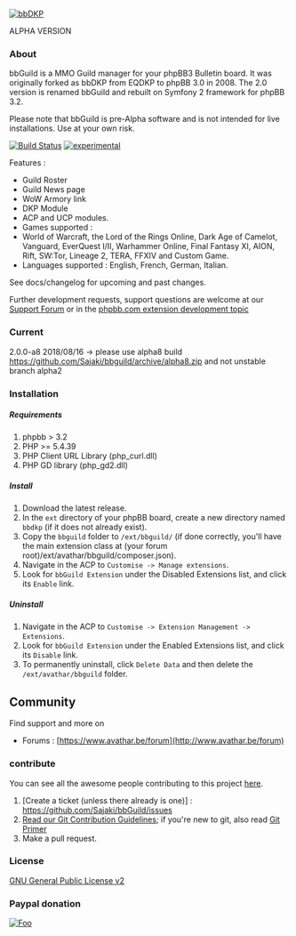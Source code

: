 [![bbDKP](http://www.avathar.be/bbdkp/images/site_logo.png)](http://www.avathar.be/bbdkp)

ALPHA VERSION

### About
bbGuild is a MMO Guild manager for your phpBB3 Bulletin board. It was originally forked as bbDKP from EQDKP to phpBB 3.0 in 2008. 
The 2.0 version is renamed bbGuild and rebuilt on Symfony 2 framework for phpBB 3.2.

Please note that bbGuild is pre-Alpha software and is not intended for live installations. Use at your own risk.

[![Build Status](https://api.travis-ci.org/Sajaki/bbguild.svg)](https://travis-ci.org/Sajaki/bbguild)
[![experimental](http://badges.github.io/stability-badges/dist/experimental.svg)](http://github.com/badges/stability-badges)

Features : 
- Guild Roster
- Guild News page
- WoW Armory link
- DKP Module
- ACP and UCP modules. 
- Games supported : 
- World of Warcraft, the Lord of the Rings Online, Dark Age of Camelot, Vanguard, EverQuest I/II,  Warhammer Online, Final Fantasy XI, AION, Rift, SW:Tor, Lineage 2, TERA, FFXIV and Custom Game. 
- Languages supported : English, French, German, Italian. 

See docs/changelog for upcoming and past changes. 

Further development requests, support questions are welcome at our [Support Forum](https://www.avathar.be/forum) or in the [phpbb.com extension development topic](https://www.phpbb.com/community/viewtopic.php?f=456&t=2258141)
	
### Current
2.0.0-a8 2018/08/16 -> please use alpha8 build https://github.com/Sajaki/bbguild/archive/alpha8.zip and not unstable branch alpha2 

### Installation
##### Requirements
1.  phpbb > 3.2
2.  PHP >= 5.4.39
3.  PHP Client URL Library (php_curl.dll)
4.  PHP GD library (php_gd2.dll)


##### Install
1. Download the latest release.
2. In the `ext` directory of your phpBB board, create a new directory named `bbdkp` (if it does not already exist).
3. Copy the `bbguild` folder to `/ext/bbguild/` (if done correctly, you'll have the main extension class at (your forum root)/ext/avathar/bbguild/composer.json).
4. Navigate in the ACP to `Customise -> Manage extensions`.
5. Look for `bbGuild Extension` under the Disabled Extensions list, and click its `Enable` link.

##### Uninstall
1. Navigate in the ACP to `Customise -> Extension Management -> Extensions`.
2. Look for `bbGuild Extension` under the Enabled Extensions list, and click its `Disable` link.
3. To permanently uninstall, click `Delete Data` and then delete the `/ext/avathar/bbguild` folder.
## Community

Find support and more on 
*	Forums : [https://www.avathar.be/forum](http://www.avathar.be/forum)

### contribute
You can see all the awesome people contributing to this project [here](https://github.com/Sajaki/bbguild/graphs/contributors).
1. [Create a ticket (unless there already is one)] : https://github.com/Sajaki/bbGuild/issues
2. [Read our Git Contribution Guidelines](https://www.avathar.be/forum/viewtopic.php?f=60&t=1854); if you're new to git, also read [Git Primer](https://www.avathar.be/forum/viewtopic.php?f=60&t=1853)
3. Make a pull request.

### License
[GNU General Public License v2](http://opensource.org/licenses/gpl-2.0.php)

### Paypal donation
[![Foo](https://www.paypal.com/en_US/BE/i/btn/btn_donateCC_LG.gif)](https://www.paypal.com/cgi-bin/webscr?cmd=_donations&business=sajaki9%40gmail%2ecom&lc=BE&item_name=bbDKP%20Guild%20management&currency_code=EUR&bn=PP%2dDonationsBF%3abtn_donateCC_LG%2egif%3aNonHosted)
